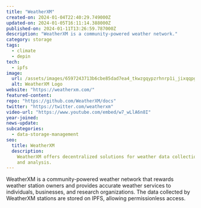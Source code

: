 ```yaml
---
title: "WeatherXM"
created-on: 2024-01-04T22:40:29.749000Z
updated-on: 2024-01-05T16:11:14.388000Z
published-on: 2024-01-11T13:26:59.787000Z
description: "WeatherXM is a community-powered weather network."
category: storage
tags:
  - climate
  - depin
tech:
  - ipfs
image:
  url: /assets/images/6597243713b6cbe85dad7ea4_tkwzgqypzrhnrp1i_jixqqpgoeqydofsk6p7muppqji.png
  alt: WeatherXM Logo
website: "https://weatherxm.com/"
featured-content:
repo: "https://github.com/WeatherXM/docs"
twitter: "https://twitter.com/weatherxm"
video-url: "https://www.youtube.com/embed/w7_wLlA6n8I"
year-joined:
news-update:
subcategories:
  - data-storage-management
seo:
  title: WeatherXM
  description:
    WeatherXM offers decentralized solutions for weather data collection
    and analysis.
---
```


WeatherXM is a community-powered weather network that rewards weather station owners and provides accurate weather services to individuals, businesses, and research organizations. The data collected by WeatherXM stations are stored on IPFS, allowing permissionless access.
